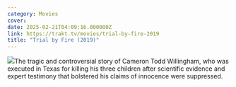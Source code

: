 ```yaml
---
category: Movies
cover: 
date: 2025-02-21T04:09:16.000000Z
link: https://trakt.tv/movies/trial-by-fire-2019
title: "Trial by Fire (2019)"
---
```


![](https://walter-r2.trakt.tv/images/movies/000/329/028/fanarts/thumb/b1dcbd1ac7.jpg)The tragic and controversial story of Cameron Todd Willingham, who was executed in Texas for killing his three children after scientific evidence and expert testimony that bolstered his claims of innocence were suppressed.